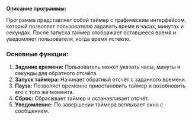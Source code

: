 **Описание программы:**

Программа представляет собой таймер с графическим интерфейсом, который позволяет пользователю задавать время в часах, минутах и секундах. После запуска таймер отображает оставшееся время и уведомляет пользователя, когда время истекло. 

### Основные функции:
1. **Задание времени:** Пользователь может указать часы, минуты и секунды для обратного отсчёта.
2. **Запуск таймера:** Начинает обратный отсчёт с заданного времени.
3. **Пауза:** Позволяет временно приостановить таймер и возобновить его с того же момента.
4. **Сброс:** Сбрасывает таймер и останавливает отсчёт.
5. **Уведомление:** По завершении таймера всплывает окно с сообщением.
